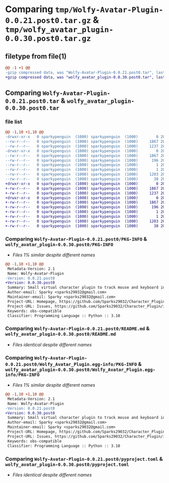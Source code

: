 # Comparing `tmp/Wolfy-Avatar-Plugin-0.0.21.post0.tar.gz` & `tmp/wolfy_avatar_plugin-0.0.30.post0.tar.gz`

## filetype from file(1)

```diff
@@ -1 +1 @@
-gzip compressed data, was "Wolfy-Avatar-Plugin-0.0.21.post0.tar", last modified: Fri Mar 29 17:53:22 2024, max compression
+gzip compressed data, was "wolfy_avatar_plugin-0.0.30.post0.tar", last modified: Tue Apr 30 08:54:07 2024, max compression
```

## Comparing `Wolfy-Avatar-Plugin-0.0.21.post0.tar` & `wolfy_avatar_plugin-0.0.30.post0.tar`

### file list

```diff
@@ -1,10 +1,10 @@
-drwxr-xr-x   0 sparkypenguin  (1000) sparkypenguin  (1000)        0 2024-03-29 17:53:22.128997 Wolfy-Avatar-Plugin-0.0.21.post0/
--rw-r--r--   0 sparkypenguin  (1000) sparkypenguin  (1000)     1867 2024-03-29 17:53:22.128997 Wolfy-Avatar-Plugin-0.0.21.post0/PKG-INFO
--rw-r--r--   0 sparkypenguin  (1000) sparkypenguin  (1000)     1237 2024-03-29 16:57:53.000000 Wolfy-Avatar-Plugin-0.0.21.post0/README.md
-drwxr-xr-x   0 sparkypenguin  (1000) sparkypenguin  (1000)        0 2024-03-29 17:53:22.128997 Wolfy-Avatar-Plugin-0.0.21.post0/Wolfy_Avatar_Plugin.egg-info/
--rw-r--r--   0 sparkypenguin  (1000) sparkypenguin  (1000)     1867 2024-03-29 17:53:22.000000 Wolfy-Avatar-Plugin-0.0.21.post0/Wolfy_Avatar_Plugin.egg-info/PKG-INFO
--rw-r--r--   0 sparkypenguin  (1000) sparkypenguin  (1000)      196 2024-03-29 17:53:22.000000 Wolfy-Avatar-Plugin-0.0.21.post0/Wolfy_Avatar_Plugin.egg-info/SOURCES.txt
--rw-r--r--   0 sparkypenguin  (1000) sparkypenguin  (1000)        1 2024-03-29 17:53:22.000000 Wolfy-Avatar-Plugin-0.0.21.post0/Wolfy_Avatar_Plugin.egg-info/dependency_links.txt
--rw-r--r--   0 sparkypenguin  (1000) sparkypenguin  (1000)        1 2024-03-29 17:53:22.000000 Wolfy-Avatar-Plugin-0.0.21.post0/Wolfy_Avatar_Plugin.egg-info/top_level.txt
--rw-r--r--   0 sparkypenguin  (1000) sparkypenguin  (1000)     1203 2024-03-29 17:39:37.000000 Wolfy-Avatar-Plugin-0.0.21.post0/pyproject.toml
--rw-r--r--   0 sparkypenguin  (1000) sparkypenguin  (1000)       38 2024-03-29 17:53:22.128997 Wolfy-Avatar-Plugin-0.0.21.post0/setup.cfg
+drwxr-xr-x   0 sparkypenguin  (1000) sparkypenguin  (1000)        0 2024-04-30 08:54:07.165573 wolfy_avatar_plugin-0.0.30.post0/
+-rw-r--r--   0 sparkypenguin  (1000) sparkypenguin  (1000)     1867 2024-04-30 08:54:07.165573 wolfy_avatar_plugin-0.0.30.post0/PKG-INFO
+-rw-r--r--   0 sparkypenguin  (1000) sparkypenguin  (1000)     1237 2024-03-29 16:57:53.000000 wolfy_avatar_plugin-0.0.30.post0/README.md
+drwxr-xr-x   0 sparkypenguin  (1000) sparkypenguin  (1000)        0 2024-04-30 08:54:07.165573 wolfy_avatar_plugin-0.0.30.post0/Wolfy_Avatar_Plugin.egg-info/
+-rw-r--r--   0 sparkypenguin  (1000) sparkypenguin  (1000)     1867 2024-04-30 08:54:07.000000 wolfy_avatar_plugin-0.0.30.post0/Wolfy_Avatar_Plugin.egg-info/PKG-INFO
+-rw-r--r--   0 sparkypenguin  (1000) sparkypenguin  (1000)      196 2024-04-30 08:54:07.000000 wolfy_avatar_plugin-0.0.30.post0/Wolfy_Avatar_Plugin.egg-info/SOURCES.txt
+-rw-r--r--   0 sparkypenguin  (1000) sparkypenguin  (1000)        1 2024-04-30 08:54:07.000000 wolfy_avatar_plugin-0.0.30.post0/Wolfy_Avatar_Plugin.egg-info/dependency_links.txt
+-rw-r--r--   0 sparkypenguin  (1000) sparkypenguin  (1000)        1 2024-04-30 08:54:07.000000 wolfy_avatar_plugin-0.0.30.post0/Wolfy_Avatar_Plugin.egg-info/top_level.txt
+-rw-r--r--   0 sparkypenguin  (1000) sparkypenguin  (1000)     1203 2024-03-29 17:39:37.000000 wolfy_avatar_plugin-0.0.30.post0/pyproject.toml
+-rw-r--r--   0 sparkypenguin  (1000) sparkypenguin  (1000)       38 2024-04-30 08:54:07.165573 wolfy_avatar_plugin-0.0.30.post0/setup.cfg
```

### Comparing `Wolfy-Avatar-Plugin-0.0.21.post0/PKG-INFO` & `wolfy_avatar_plugin-0.0.30.post0/PKG-INFO`

 * *Files 1% similar despite different names*

```diff
@@ -1,10 +1,10 @@
 Metadata-Version: 2.1
 Name: Wolfy-Avatar-Plugin
-Version: 0.0.21.post0
+Version: 0.0.30.post0
 Summary: Small virtual character plugin to track mouse and keyboard inputs.
 Author-email: Sparky <sparks29032@gmail.com>
 Maintainer-email: Sparky <sparks29032@gmail.com>
 Project-URL: Homepage, https://github.com/Sparks29032/Character_Plugin
 Project-URL: Issues, https://github.com/Sparks29032/Character_Plugin/issues
 Keywords: obs-compatible
 Classifier: Programming Language :: Python :: 3.10
```

### Comparing `Wolfy-Avatar-Plugin-0.0.21.post0/README.md` & `wolfy_avatar_plugin-0.0.30.post0/README.md`

 * *Files identical despite different names*

### Comparing `Wolfy-Avatar-Plugin-0.0.21.post0/Wolfy_Avatar_Plugin.egg-info/PKG-INFO` & `wolfy_avatar_plugin-0.0.30.post0/Wolfy_Avatar_Plugin.egg-info/PKG-INFO`

 * *Files 1% similar despite different names*

```diff
@@ -1,10 +1,10 @@
 Metadata-Version: 2.1
 Name: Wolfy-Avatar-Plugin
-Version: 0.0.21.post0
+Version: 0.0.30.post0
 Summary: Small virtual character plugin to track mouse and keyboard inputs.
 Author-email: Sparky <sparks29032@gmail.com>
 Maintainer-email: Sparky <sparks29032@gmail.com>
 Project-URL: Homepage, https://github.com/Sparks29032/Character_Plugin
 Project-URL: Issues, https://github.com/Sparks29032/Character_Plugin/issues
 Keywords: obs-compatible
 Classifier: Programming Language :: Python :: 3.10
```

### Comparing `Wolfy-Avatar-Plugin-0.0.21.post0/pyproject.toml` & `wolfy_avatar_plugin-0.0.30.post0/pyproject.toml`

 * *Files identical despite different names*

